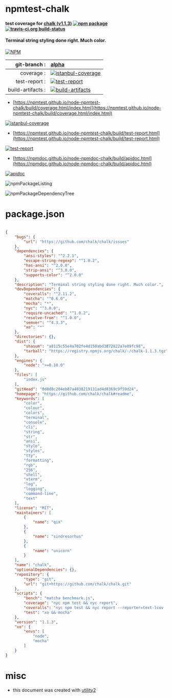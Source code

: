 # npmtest-chalk

#### test coverage for  [chalk (v1.1.3)](https://github.com/chalk/chalk#readme)  [![npm package](https://img.shields.io/npm/v/npmtest-chalk.svg?style=flat-square)](https://www.npmjs.org/package/npmtest-chalk) [![travis-ci.org build-status](https://api.travis-ci.org/npmtest/node-npmtest-chalk.svg)](https://travis-ci.org/npmtest/node-npmtest-chalk)

#### Terminal string styling done right. Much color.

[![NPM](https://nodei.co/npm/chalk.png?downloads=true&downloadRank=true&stars=true)](https://www.npmjs.com/package/chalk)

| git-branch : | [alpha](https://github.com/npmtest/node-npmtest-chalk/tree/alpha)|
|--:|:--|
| coverage : | [![istanbul-coverage](https://npmtest.github.io/node-npmtest-chalk/build/coverage.badge.svg)](https://npmtest.github.io/node-npmtest-chalk/build/coverage.html/index.html)|
| test-report : | [![test-report](https://npmtest.github.io/node-npmtest-chalk/build/test-report.badge.svg)](https://npmtest.github.io/node-npmtest-chalk/build/test-report.html)|
| build-artifacts : | [![build-artifacts](https://npmtest.github.io/node-npmtest-chalk/glyphicons_144_folder_open.png)](https://github.com/npmtest/node-npmtest-chalk/tree/gh-pages/build)|

- [https://npmtest.github.io/node-npmtest-chalk/build/coverage.html/index.html](https://npmtest.github.io/node-npmtest-chalk/build/coverage.html/index.html)

[![istanbul-coverage](https://npmtest.github.io/node-npmtest-chalk/build/screenCapture.buildCi.browser.%252Ftmp%252Fbuild%252Fcoverage.lib.html.png)](https://npmtest.github.io/node-npmtest-chalk/build/coverage.html/index.html)

- [https://npmtest.github.io/node-npmtest-chalk/build/test-report.html](https://npmtest.github.io/node-npmtest-chalk/build/test-report.html)

[![test-report](https://npmtest.github.io/node-npmtest-chalk/build/screenCapture.buildCi.browser.%252Ftmp%252Fbuild%252Ftest-report.html.png)](https://npmtest.github.io/node-npmtest-chalk/build/test-report.html)

- [https://npmdoc.github.io/node-npmdoc-chalk/build/apidoc.html](https://npmdoc.github.io/node-npmdoc-chalk/build/apidoc.html)

[![apidoc](https://npmdoc.github.io/node-npmdoc-chalk/build/screenCapture.buildCi.browser.%252Ftmp%252Fbuild%252Fapidoc.html.png)](https://npmdoc.github.io/node-npmdoc-chalk/build/apidoc.html)

![npmPackageListing](https://npmtest.github.io/node-npmtest-chalk/build/screenCapture.npmPackageListing.svg)

![npmPackageDependencyTree](https://npmtest.github.io/node-npmtest-chalk/build/screenCapture.npmPackageDependencyTree.svg)



# package.json

```json

{
    "bugs": {
        "url": "https://github.com/chalk/chalk/issues"
    },
    "dependencies": {
        "ansi-styles": "^2.2.1",
        "escape-string-regexp": "^1.0.2",
        "has-ansi": "^2.0.0",
        "strip-ansi": "^3.0.0",
        "supports-color": "^2.0.0"
    },
    "description": "Terminal string styling done right. Much color.",
    "devDependencies": {
        "coveralls": "^2.11.2",
        "matcha": "^0.6.0",
        "mocha": "*",
        "nyc": "^3.0.0",
        "require-uncached": "^1.0.2",
        "resolve-from": "^1.0.0",
        "semver": "^4.3.3",
        "xo": "*"
    },
    "directories": {},
    "dist": {
        "shasum": "a8115c55e4a702fe4d150abd3872822a7e09fc98",
        "tarball": "https://registry.npmjs.org/chalk/-/chalk-1.1.3.tgz"
    },
    "engines": {
        "node": ">=0.10.0"
    },
    "files": [
        "index.js"
    ],
    "gitHead": "0d8d8c204eb87a4038219131ad4d8369c9f59d24",
    "homepage": "https://github.com/chalk/chalk#readme",
    "keywords": [
        "color",
        "colour",
        "colors",
        "terminal",
        "console",
        "cli",
        "string",
        "str",
        "ansi",
        "style",
        "styles",
        "tty",
        "formatting",
        "rgb",
        "256",
        "shell",
        "xterm",
        "log",
        "logging",
        "command-line",
        "text"
    ],
    "license": "MIT",
    "maintainers": [
        {
            "name": "qix"
        },
        {
            "name": "sindresorhus"
        },
        {
            "name": "unicorn"
        }
    ],
    "name": "chalk",
    "optionalDependencies": {},
    "repository": {
        "type": "git",
        "url": "git+https://github.com/chalk/chalk.git"
    },
    "scripts": {
        "bench": "matcha benchmark.js",
        "coverage": "nyc npm test && nyc report",
        "coveralls": "nyc npm test && nyc report --reporter=text-lcov | coveralls",
        "test": "xo && mocha"
    },
    "version": "1.1.3",
    "xo": {
        "envs": [
            "node",
            "mocha"
        ]
    }
}
```



# misc
- this document was created with [utility2](https://github.com/kaizhu256/node-utility2)
